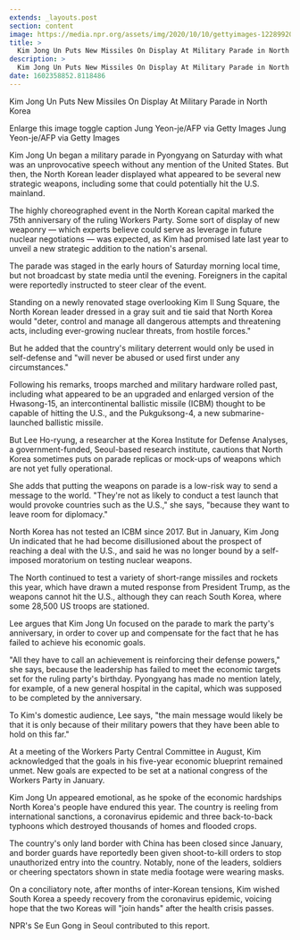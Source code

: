 ```yaml
--- 
extends: _layouts.post 
section: content 
image: https://media.npr.org/assets/img/2020/10/10/gettyimages-1228992072_wide-6502c1988dc8b0b9696bd03cc9bc79fd2d33cba1.jpg?s=1400 
title: > 
  Kim Jong Un Puts New Missiles On Display At Military Parade in North Korea 
description: > 
  Kim Jong Un Puts New Missiles On Display At Military Parade in North KoreaEnlarge this image toggle caption Jung Yeon-je/AFP via Getty Images Jung Yeon-je/AFP via Getty ImagesKim Jong Un began a military parade in Pyongyang on Saturday with what was an unprovocative speech without any mention of the United States.The highly choreographed event in the North Korean capital marked the 75th anniversary of the ruling Workers Party.North Korea has not tested an ICBM since 2017.New goals are expected to be set at a national congress of the Workers Party in January.Kim Jong Un appeared emotional, as he spoke of the economic hardships North Korea's people have endured this year. 
date: 1602358852.8118486 
--- 
```

Kim Jong Un Puts New Missiles On Display At Military Parade in North Korea

Enlarge this image toggle caption Jung Yeon-je/AFP via Getty Images Jung Yeon-je/AFP via Getty Images

Kim Jong Un began a military parade in Pyongyang on Saturday with what was an unprovocative speech without any mention of the United States. But then, the North Korean leader displayed what appeared to be several new strategic weapons, including some that could potentially hit the U.S. mainland.

The highly choreographed event in the North Korean capital marked the 75th anniversary of the ruling Workers Party. Some sort of display of new weaponry — which experts believe could serve as leverage in future nuclear negotiations — was expected, as Kim had promised late last year to unveil a new strategic addition to the nation's arsenal.

The parade was staged in the early hours of Saturday morning local time, but not broadcast by state media until the evening. Foreigners in the capital were reportedly instructed to steer clear of the event.

Standing on a newly renovated stage overlooking Kim Il Sung Square, the North Korean leader dressed in a gray suit and tie said that North Korea would "deter, control and manage all dangerous attempts and threatening acts, including ever-growing nuclear threats, from hostile forces."

But he added that the country's military deterrent would only be used in self-defense and "will never be abused or used first under any circumstances."

Following his remarks, troops marched and military hardware rolled past, including what appeared to be an upgraded and enlarged version of the Hwasong-15, an intercontinental ballistic missile (ICBM) thought to be capable of hitting the U.S., and the Pukguksong-4, a new submarine-launched ballistic missile.

But Lee Ho-ryung, a researcher at the Korea Institute for Defense Analyses, a government-funded, Seoul-based research institute, cautions that North Korea sometimes puts on parade replicas or mock-ups of weapons which are not yet fully operational.

She adds that putting the weapons on parade is a low-risk way to send a message to the world. "They're not as likely to conduct a test launch that would provoke countries such as the U.S.," she says, "because they want to leave room for diplomacy."

North Korea has not tested an ICBM since 2017. But in January, Kim Jong Un indicated that he had become disillusioned about the prospect of reaching a deal with the U.S., and said he was no longer bound by a self-imposed moratorium on testing nuclear weapons.

The North continued to test a variety of short-range missiles and rockets this year, which have drawn a muted response from President Trump, as the weapons cannot hit the U.S., although they can reach South Korea, where some 28,500 US troops are stationed.

Lee argues that Kim Jong Un focused on the parade to mark the party's anniversary, in order to cover up and compensate for the fact that he has failed to achieve his economic goals.

"All they have to call an achievement is reinforcing their defense powers," she says, because the leadership has failed to meet the economic targets set for the ruling party's birthday. Pyongyang has made no mention lately, for example, of a new general hospital in the capital, which was supposed to be completed by the anniversary.

To Kim's domestic audience, Lee says, "the main message would likely be that it is only because of their military powers that they have been able to hold on this far."

At a meeting of the Workers Party Central Committee in August, Kim acknowledged that the goals in his five-year economic blueprint remained unmet. New goals are expected to be set at a national congress of the Workers Party in January.

Kim Jong Un appeared emotional, as he spoke of the economic hardships North Korea's people have endured this year. The country is reeling from international sanctions, a coronavirus epidemic and three back-to-back typhoons which destroyed thousands of homes and flooded crops.

The country's only land border with China has been closed since January, and border guards have reportedly been given shoot-to-kill orders to stop unauthorized entry into the country. Notably, none of the leaders, soldiers or cheering spectators shown in state media footage were wearing masks.

On a conciliatory note, after months of inter-Korean tensions, Kim wished South Korea a speedy recovery from the coronavirus epidemic, voicing hope that the two Koreas will "join hands" after the health crisis passes.

NPR's Se Eun Gong in Seoul contributed to this report.
